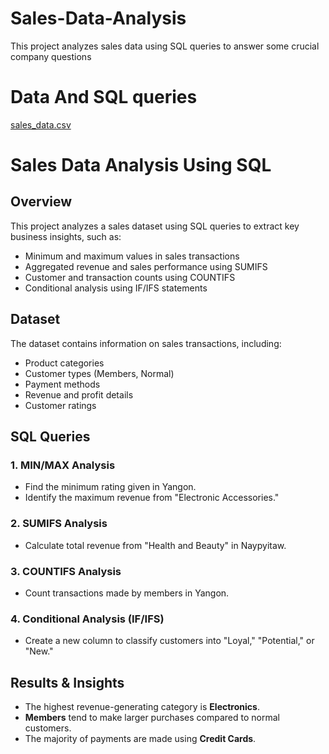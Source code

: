 
# Sales-Data-Analysis

This project analyzes sales data using SQL queries to answer some crucial company questions
# Data And SQL queries
[sales_data.csv](https://github.com/user-attachments/files/19190031/sales_data.csv)




# Sales Data Analysis Using SQL

## Overview
This project analyzes a sales dataset using SQL queries to extract key business insights, such as:
- Minimum and maximum values in sales transactions
- Aggregated revenue and sales performance using SUMIFS
- Customer and transaction counts using COUNTIFS
- Conditional analysis using IF/IFS statements

## Dataset
The dataset contains information on sales transactions, including:
- Product categories
- Customer types (Members, Normal)
- Payment methods
- Revenue and profit details
- Customer ratings

## SQL Queries
### 1. **MIN/MAX Analysis**
- Find the minimum rating given in Yangon.
- Identify the maximum revenue from "Electronic Accessories."

### 2. **SUMIFS Analysis**
- Calculate total revenue from "Health and Beauty" in Naypyitaw.

### 3. **COUNTIFS Analysis**
- Count transactions made by members in Yangon.

### 4. **Conditional Analysis (IF/IFS)**
- Create a new column to classify customers into "Loyal," "Potential," or "New."

## Results & Insights
- The highest revenue-generating category is **Electronics**.
- **Members** tend to make larger purchases compared to normal customers.
- The majority of payments are made using **Credit Cards**.
